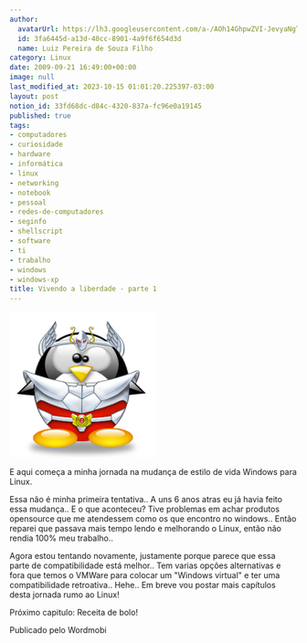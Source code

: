 ```yaml
---
author:
  avatarUrl: https://lh3.googleusercontent.com/a-/AOh14GhpwZVI-JevyaNgTdlrOT6YN20cI6V9Kxtq38Ij8AQ=s100
  id: 3fa6445d-a13d-40cc-8901-4a9f6f654d3d
  name: Luiz Pereira de Souza Filho
category: Linux
date: 2009-09-21 16:49:00+00:00
image: null
last_modified_at: 2023-10-15 01:01:20.225397-03:00
layout: post
notion_id: 33fd68dc-d84c-4320-837a-fc96e0a19145
published: true
tags:
- computadores
- curiosidade
- hardware
- informática
- linux
- networking
- notebook
- pessoal
- redes-de-computadores
- seginfo
- shellscript
- software
- ti
- trabalho
- windows
- windows-xp
title: Vivendo a liberdade - parte 1
---
```


![TUX](/wp-content/uploads/2009/09/tux-seiyar.png)

E aqui começa a minha jornada na mudança de estilo de vida Windows para Linux.

Essa não é minha primeira tentativa.. A uns 6 anos atras eu já havia feito essa mudança.. E o que aconteceu? Tive problemas em achar produtos opensource que me atendessem como os que encontro no windows.. Então reparei que passava mais tempo lendo e melhorando o Linux, então não rendia 100% meu trabalho..

Agora estou tentando novamente, justamente porque parece que essa parte de compatibilidade está melhor.. Tem varias opções alternativas e fora que temos o VMWare para colocar um "Windows virtual" e ter uma compatibilidade retroativa.. Hehe.. Em breve vou postar mais capítulos desta jornada rumo ao Linux!

Próximo capitulo: Receita de bolo!

Publicado pelo Wordmobi
